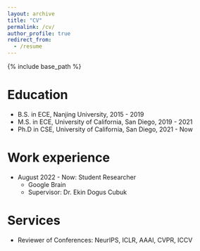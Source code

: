 ```yaml
---
layout: archive
title: "CV"
permalink: /cv/
author_profile: true
redirect_from:
  - /resume
---
```


{% include base_path %}

Education
======
* B.S. in ECE, Nanjing University, 2015 - 2019
* M.S. in ECE, University of California, San Diego, 2019 - 2021
* Ph.D in CSE, University of California, San Diego, 2021 - Now 

Work experience
======
* August 2022 - Now: Student Researcher
  * Google Brain
  * Supervisor: Dr. Ekin Dogus Cubuk

Services
======
* Reviewer of Conferences: NeurIPS, ICLR, AAAI, CVPR, ICCV

<!-- * Fall 2015: Research Assistant
  * Github University
  * Duties included: Merging pull requests
  * Supervisor: Professor Hub -->
  
<!-- Skills
======
* Skill 1
* Skill 2
  * Sub-skill 2.1
  * Sub-skill 2.2
  * Sub-skill 2.3
* Skill 3

Publications
======
  <ul>{% for post in site.publications %}
    {% include archive-single-cv.html %}
  {% endfor %}</ul>
  
Talks
======
  <ul>{% for post in site.talks %}
    {% include archive-single-talk-cv.html %}
  {% endfor %}</ul>
  
Teaching
======
  <ul>{% for post in site.teaching %}
    {% include archive-single-cv.html %}
  {% endfor %}</ul>
  
Service and leadership
======
* Currently signed in to 43 different slack teams -->
